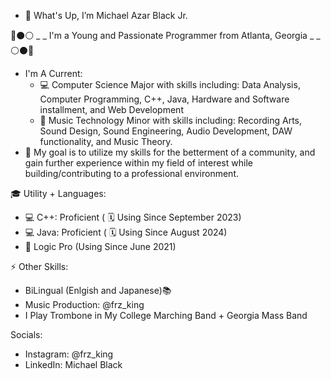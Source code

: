 - 👋 What's Up, I’m Michael Azar Black Jr.

🔴⚫️⚪️ _ _ I'm a Young and Passionate Programmer from Atlanta, Georgia _ _ ⚪️⚫️🔴

- I'm A Current:
    - 💻 Computer Science Major with skills including: Data Analysis, Computer Programming, C++, Java, Hardware and Software installment, and Web Development
    - 🎵 Music Technology Minor with skills including: Recording Arts, Sound Design, Sound Engineering, Audio Development, DAW functionality, and Music Theory.
- 🔎 My goal is to utilize my skills for the betterment of a community, and gain further experience within my field of interest while building/contributing to a professional environment.


🎓 Utility + Languages:
- 💻 C++: Proficient ( 🗓️ Using Since September 2023)
- 💻 Java: Proficient ( 🗓️ Using Since August 2024)
- 🎵 Logic Pro (Using Since June 2021)


⚡ Other Skills:
- BiLingual (Enlgish and Japanese)📚
- Music Production: @frz_king
- I Play Trombone in My College Marching Band + Georgia Mass Band


Socials:
- Instagram: @frz_king
- LinkedIn: Michael Black
  
<!--
**Akamerules1/Akamerules1** is a ✨ _special_ ✨ repository because its `README.md` (this file) appears on your GitHub profile.

Here are some ideas to get you started:

- 🔭 I’m currently working on ...
- 🌱 I’m currently learning ...
- 👯 I’m looking to collaborate on ...
- 🤔 I’m looking for help with ...
- 💬 Ask me about ...
- 📫 How to reach me: ...
- 😄 Pronouns: ...
- ⚡ Fun fact: ...
-->
